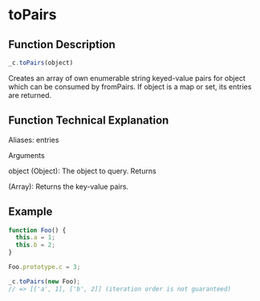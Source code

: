 # toPairs

## Function Description

```javascript
_c.toPairs(object)
```

Creates an array of own enumerable string keyed-value pairs for object which can be consumed by fromPairs. If object is a map or set, its entries are returned.

## Function Technical Explanation

Aliases: entries

Arguments

object (Object): The object to query.
Returns

(Array): Returns the key-value pairs.

## Example

```javascript
function Foo() {
  this.a = 1;
  this.b = 2;
}

Foo.prototype.c = 3;

_c.toPairs(new Foo);
// => [['a', 1], ['b', 2]] (iteration order is not guaranteed)
```
